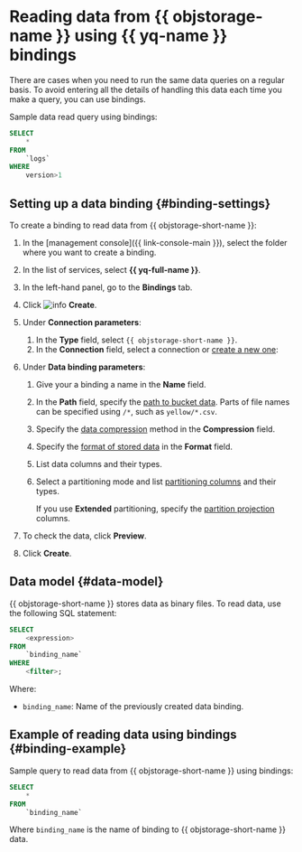 # Reading data from {{ objstorage-name }} using {{ yq-name }} bindings

There are cases when you need to run the same data queries on a regular basis. To avoid entering all the details of handling this data each time you make a query, you can use bindings.

Sample data read query using bindings:

```sql
SELECT
    *
FROM
    `logs`
WHERE
    version>1
```

## Setting up a data binding {#binding-settings}

To create a binding to read data from {{ objstorage-short-name }}:

1. In the [management console]({{ link-console-main }}), select the folder where you want to create a binding.
1. In the list of services, select **{{ yq-full-name }}**.
1. In the left-hand panel, go to the **Bindings** tab.
1. Click ![info](../../_assets/console-icons/plus.svg) **Create**.
1. Under **Connection parameters**:

   1. In the **Type** field, select `{{ objstorage-short-name }}`.
   1. In the **Connection** field, select a connection or [create a new one](./object-storage.md#create_connection):

1. Under **Data binding parameters**:

   1. Give your a binding a name in the **Name** field.
   1. In the **Path** field, specify the [path to bucket data](object-storage.md#path_format). Parts of file names can be specified using `/*`, such as `yellow/*.csv`.
   1. Specify the [data compression](formats.md#compression) method in the **Compression** field.
   1. Specify the [format of stored data](formats.md#formats) in the **Format** field.
   1. List data columns and their types.
   1. Select a partitioning mode and list [partitioning columns](../concepts/partitioning.md) and their types.

      If you use **Extended** partitioning, specify the [partition projection](../concepts/partition-projection.md) columns.

1. To check the data, click **Preview**.
1. Click **Create**.

## Data model {#data-model}

{{ objstorage-short-name }} stores data as binary files. To read data, use the following SQL statement:

```sql
SELECT
    <expression>
FROM
    `binding_name`
WHERE
    <filter>;
```

Where:

* `binding_name`: Name of the previously created data binding.

## Example of reading data using bindings {#binding-example}

Sample query to read data from {{ objstorage-short-name }} using bindings:

```sql
SELECT
    *
FROM
    `binding_name`
```

Where `binding_name` is the name of binding to {{ objstorage-short-name }} data.

